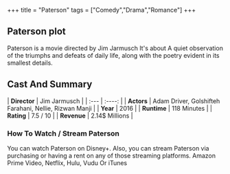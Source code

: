 +++
title = "Paterson"
tags = ["Comedy","Drama","Romance"]
+++
## Paterson plot
Paterson is a movie directed by Jim Jarmusch It's about A quiet observation of the triumphs and defeats of daily life, along with the poetry evident in its smallest details.
## Cast And Summary
| **Director**      | Jim Jarmusch |
    | :---        |    :----:   |
    |  **Actors** | Adam Driver, Golshifteh Farahani, Nellie, Rizwan Manji |
    | **Year**   | 2016    |
    |  **Runtime** | 118 Minutes |
    |  **Rating** | 7.5 / 10 | 
    |  **Revenue** | 2.14$ Millions |
### How To Watch / Stream Paterson
You can watch Paterson on Disney+.
Also, you can stream Paterson via purchasing or having a rent on any of those streaming platforms.
Amazon Prime Video, Netflix, Hulu, Vudu Or iTunes